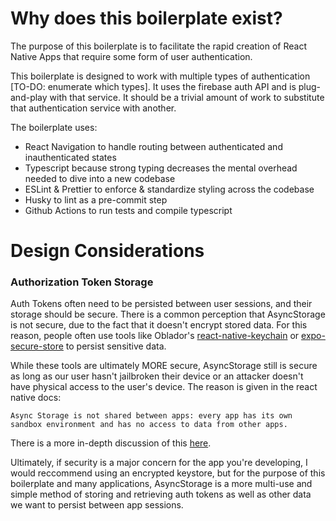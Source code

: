 # Why does this boilerplate exist?

The purpose of this boilerplate is to facilitate the rapid creation of React Native Apps that
require some form of user authentication.

This boilerplate is designed to work with multiple types of authentication [TO-DO: enumerate which types].
It uses the firebase auth API and is plug-and-play with that service. It should be a trivial amount of work
to substitute that authentication service with another.

The boilerplate uses:

- React Navigation to handle routing between authenticated and inauthenticated states
- Typescript because strong typing decreases the mental overhead needed to dive into a new codebase
- ESLint & Prettier to enforce & standardize styling across the codebase
- Husky to lint as a pre-commit step
- Github Actions to run tests and compile typescript

# Design Considerations

### Authorization Token Storage

Auth Tokens often need to be persisted between user sessions, and their storage should be secure.
There is a common perception that AsyncStorage is not secure, due to the fact that it doesn't encrypt stored data.
For this reason, people often use tools like Oblador's [react-native-keychain](https://github.com/oblador/react-native-keychain)
or [expo-secure-store](https://github.com/expo/expo/tree/master/packages/expo-secure-store#installation-in-bare-react-native-projects)
to persist sensitive data.

While these tools are ultimately MORE secure, AsyncStorage still is secure as long as our user hasn't
jailbroken their device or an attacker doesn't have physical access to the user's device. The reason is
given in the react native docs:

```
Async Storage is not shared between apps: every app has its own
sandbox environment and has no access to data from other apps.
```

There is a more in-depth discussion of this [here](https://stackoverflow.com/a/39112472/8594291).

Ultimately, if security is a major concern for the app you're developing, I would reccommend using an encrypted
keystore, but for the purpose of this boilerplate and many applications, AsyncStorage is a more multi-use and simple
method of storing and retrieving auth tokens as well as other data we want to persist between app sessions.
